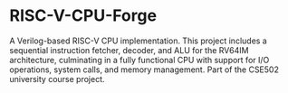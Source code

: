 # RISC-V-CPU-Forge
A Verilog-based RISC-V CPU implementation. This project includes a sequential instruction fetcher, decoder, and ALU for the RV64IM architecture, culminating in a fully functional CPU with support for I/O operations, system calls, and memory management. Part of the CSE502 university course project.
